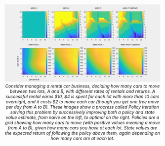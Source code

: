 <p align="center">
    <img src="./4.7.png">
    <br/>
    <em>
        Consider managing a rental car business, deciding how many cars to move between
        two lots, A and B, with different rates of rentals and returns. A successful
        rental earns $10, $4 is spent for each lot with more than 10 cars overnight, and
        it costs $2 to move each car (though you get one free move per day from A to B).
        These images show a procress called Policy Iteration solving this problem by
        successively improving both a policy and state value estimate, from naive on the
        left, to optimal on the right. Policies are a grid showing how many cars to move
        (with positive values meaning a move from A to B), given how many cars you have
        at each lot. State values are the expected return of following the policy above
        them, again depending on how many cars are at each lot.
    </em>
</p>